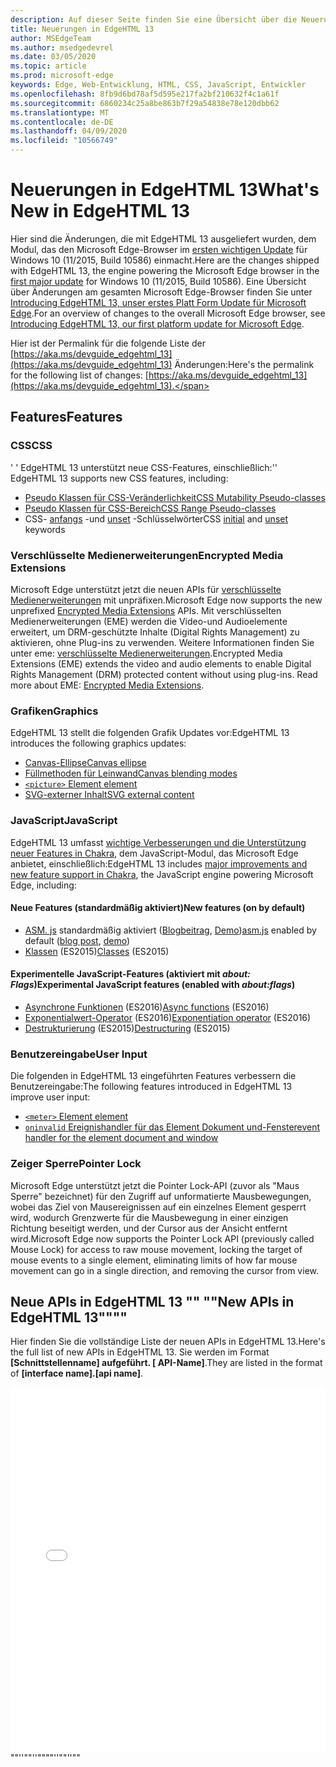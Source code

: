 ```yaml
---
description: Auf dieser Seite finden Sie eine Übersicht über die Neuerungen in EdgeHTML 13.
title: Neuerungen in EdgeHTML 13
author: MSEdgeTeam
ms.author: msedgedevrel
ms.date: 03/05/2020
ms.topic: article
ms.prod: microsoft-edge
keywords: Edge, Web-Entwicklung, HTML, CSS, JavaScript, Entwickler
ms.openlocfilehash: 8fb9d6bd78af5d595e217fa2bf210632f4c1a61f
ms.sourcegitcommit: 6860234c25a8be863b7f29a54838e78e120dbb62
ms.translationtype: MT
ms.contentlocale: de-DE
ms.lasthandoff: 04/09/2020
ms.locfileid: "10566749"
---
```

# <span data-ttu-id="7b683-104">Neuerungen in EdgeHTML 13</span><span class="sxs-lookup"><span data-stu-id="7b683-104">What's New in EdgeHTML 13</span></span>
<span data-ttu-id="7b683-105">Hier sind die Änderungen, die mit EdgeHTML 13 ausgeliefert wurden, dem Modul, das den Microsoft Edge-Browser im [ersten wichtigen Update](https://blogs.windows.com/windowsexperience/2015/11/12/first-major-update-for-windows-10-available-today/) für Windows 10 (11/2015, Build 10586) einmacht.</span><span class="sxs-lookup"><span data-stu-id="7b683-105">Here are the changes shipped with EdgeHTML 13, the engine powering the Microsoft Edge browser in the [first major update](https://blogs.windows.com/windowsexperience/2015/11/12/first-major-update-for-windows-10-available-today/) for Windows 10 (11/2015, Build 10586).</span></span> <span data-ttu-id="7b683-106">Eine Übersicht über Änderungen am gesamten Microsoft Edge-Browser finden Sie unter [Introducing EdgeHTML 13, unser erstes Platt Form Update für Microsoft Edge](https://blogs.windows.com/msedgedev/2015/11/16/introducing-edgehtml-13-our-first-platform-update-for-microsoft-edge/).</span><span class="sxs-lookup"><span data-stu-id="7b683-106">For an overview of changes to the overall Microsoft Edge browser, see [Introducing EdgeHTML 13, our first platform update for Microsoft Edge](https://blogs.windows.com/msedgedev/2015/11/16/introducing-edgehtml-13-our-first-platform-update-for-microsoft-edge/).</span></span>

<span data-ttu-id="7b683-107">Hier ist der Permalink für die folgende Liste der [https://aka.ms/devguide_edgehtml_13](https://aka.ms/devguide_edgehtml_13) Änderungen:</span><span class="sxs-lookup"><span data-stu-id="7b683-107">Here's the permalink for the following list of changes: [https://aka.ms/devguide_edgehtml_13](https://aka.ms/devguide_edgehtml_13).</span></span>

## <span data-ttu-id="7b683-108">Features</span><span class="sxs-lookup"><span data-stu-id="7b683-108">Features</span></span>

### <span data-ttu-id="7b683-109">CSS</span><span class="sxs-lookup"><span data-stu-id="7b683-109">CSS</span></span>
<span data-ttu-id="7b683-110">' ' EdgeHTML 13 unterstützt neue CSS-Features, einschließlich:</span><span class="sxs-lookup"><span data-stu-id="7b683-110">'' EdgeHTML 13 supports new CSS features, including:</span></span>
* [<span data-ttu-id="7b683-111">Pseudo Klassen für CSS-Veränderlichkeit</span><span class="sxs-lookup"><span data-stu-id="7b683-111">CSS Mutability Pseudo-classes</span></span>](https://developer.microsoft.com/microsoft-edge/platform/status/cssmutabilitypseudoclasses/)
* [<span data-ttu-id="7b683-112">Pseudo Klassen für CSS-Bereich</span><span class="sxs-lookup"><span data-stu-id="7b683-112">CSS Range Pseudo-classes</span></span>](https://developer.microsoft.com/microsoft-edge/platform/status/cssrangepseudoclasses/)
* <span data-ttu-id="7b683-113">CSS- [anfangs](https://developer.microsoft.com/microsoft-edge/platform/status/cssinitialvalue/) -und [unset](https://developer.microsoft.com/microsoft-edge/platform/status/cssunsetvalue/) -Schlüsselwörter</span><span class="sxs-lookup"><span data-stu-id="7b683-113">CSS [initial](https://developer.microsoft.com/microsoft-edge/platform/status/cssinitialvalue/) and [unset](https://developer.microsoft.com/microsoft-edge/platform/status/cssunsetvalue/) keywords</span></span>

### <span data-ttu-id="7b683-114">Verschlüsselte Medienerweiterungen</span><span class="sxs-lookup"><span data-stu-id="7b683-114">Encrypted Media Extensions</span></span>
<span data-ttu-id="7b683-115">Microsoft Edge unterstützt jetzt die neuen APIs für [verschlüsselte Medienerweiterungen](https://w3.org/TR/encrypted-media/) mit unpräfixen.</span><span class="sxs-lookup"><span data-stu-id="7b683-115">Microsoft Edge now supports the new unprefixed [Encrypted Media Extensions](https://w3.org/TR/encrypted-media/) APIs.</span></span> <span data-ttu-id="7b683-116">Mit verschlüsselten Medienerweiterungen (EME) werden die Video-und Audioelemente erweitert, um DRM-geschützte Inhalte (Digital Rights Management) zu aktivieren, ohne Plug-ins zu verwenden. Weitere Informationen finden Sie unter eme: [verschlüsselte Medienerweiterungen](https://docs.microsoft.com/microsoft-edge/dev-guide/multimedia/encrypted-media-extensions).</span><span class="sxs-lookup"><span data-stu-id="7b683-116">Encrypted Media Extensions (EME) extends the video and audio elements to enable Digital Rights Management (DRM) protected content without using plug-ins. Read more about EME: [Encrypted Media Extensions](https://docs.microsoft.com/microsoft-edge/dev-guide/multimedia/encrypted-media-extensions).</span></span>

### <span data-ttu-id="7b683-117">Grafiken</span><span class="sxs-lookup"><span data-stu-id="7b683-117">Graphics</span></span>

<span data-ttu-id="7b683-118">EdgeHTML 13 stellt die folgenden Grafik Updates vor:</span><span class="sxs-lookup"><span data-stu-id="7b683-118">EdgeHTML 13 introduces the following graphics updates:</span></span>
* [<span data-ttu-id="7b683-119">Canvas-Ellipse</span><span class="sxs-lookup"><span data-stu-id="7b683-119">Canvas ellipse</span></span>](https://developer.microsoft.com/microsoft-edge/platform/status/canvas2dellipse/)
* [<span data-ttu-id="7b683-120">Füllmethoden für Leinwand</span><span class="sxs-lookup"><span data-stu-id="7b683-120">Canvas blending modes</span></span>](https://developer.microsoft.com/microsoft-edge/platform/status/compositingandblendingincanvas2d/)
* [`<picture>` <span data-ttu-id="7b683-121">Element </span><span class="sxs-lookup"><span data-stu-id="7b683-121">element</span></span>](https://developer.microsoft.com/microsoft-edge/platform/status/pictureelement/)
* [<span data-ttu-id="7b683-122">SVG-externer Inhalt</span><span class="sxs-lookup"><span data-stu-id="7b683-122">SVG external content</span></span>](https://developer.microsoft.com/microsoft-edge/platform/status/svgexternalcontent/)

### <span data-ttu-id="7b683-123">JavaScript</span><span class="sxs-lookup"><span data-stu-id="7b683-123">JavaScript</span></span>
<span data-ttu-id="7b683-124">EdgeHTML 13 umfasst [wichtige Verbesserungen und die Unterstützung neuer Features in Chakra](https://blogs.windows.com/msedgedev/2015/09/30/asynchronous-code-gets-easier-with-es2016-async-function-support-in-chakra-and-microsoft-edge/), dem JavaScript-Modul, das Microsoft Edge anbietet, einschließlich:</span><span class="sxs-lookup"><span data-stu-id="7b683-124">EdgeHTML 13 includes [major improvements and new feature support in Chakra](https://blogs.windows.com/msedgedev/2015/09/30/asynchronous-code-gets-easier-with-es2016-async-function-support-in-chakra-and-microsoft-edge/), the JavaScript engine powering Microsoft Edge, including:</span></span>

#### <span data-ttu-id="7b683-125">Neue Features (standardmäßig aktiviert)</span><span class="sxs-lookup"><span data-stu-id="7b683-125">New features (on by default)</span></span>

* <span data-ttu-id="7b683-126">[ASM. js](https://developer.microsoft.com/microsoft-edge/platform/status/asmjs/?q=asm.js) standardmäßig aktiviert ([Blogbeitrag](https://blogs.windows.com/msedgedev/2015/11/10/supercharging-javascript-performance-with-asm-js/), [Demo](https://dev.windows.com/microsoft-edge/testdrive/demos/chess/))</span><span class="sxs-lookup"><span data-stu-id="7b683-126">[asm.js](https://developer.microsoft.com/microsoft-edge/platform/status/asmjs/?q=asm.js) enabled by default ([blog post](https://blogs.windows.com/msedgedev/2015/11/10/supercharging-javascript-performance-with-asm-js/), [demo](https://dev.windows.com/microsoft-edge/testdrive/demos/chess/))</span></span>
* <span data-ttu-id="7b683-127">[Klassen](https://developer.microsoft.com/microsoft-edge/platform/status/asmjs/?q=classes) (ES2015)</span><span class="sxs-lookup"><span data-stu-id="7b683-127">[Classes](https://developer.microsoft.com/microsoft-edge/platform/status/asmjs/?q=classes) (ES2015)</span></span>

#### <span data-ttu-id="7b683-128">Experimentelle JavaScript-Features (aktiviert mit *about: Flags*)</span><span class="sxs-lookup"><span data-stu-id="7b683-128">Experimental JavaScript features (enabled with *about:flags*)</span></span>

* <span data-ttu-id="7b683-129">[Asynchrone Funktionen](https://developer.microsoft.com/microsoft-edge/platform/status/asyncfunctions/?q=async%20functions) (ES2016)</span><span class="sxs-lookup"><span data-stu-id="7b683-129">[Async functions](https://developer.microsoft.com/microsoft-edge/platform/status/asyncfunctions/?q=async%20functions) (ES2016)</span></span>
* <span data-ttu-id="7b683-130">[Exponentialwert-Operator](https://developer.microsoft.com/microsoft-edge/platform/status/exponentiationoperatores2016/?q=exponentiation%20operator) (ES2016)</span><span class="sxs-lookup"><span data-stu-id="7b683-130">[Exponentiation operator](https://developer.microsoft.com/microsoft-edge/platform/status/exponentiationoperatores2016/?q=exponentiation%20operator) (ES2016)</span></span>
* <span data-ttu-id="7b683-131">[Destrukturierung](https://developer.microsoft.com/microsoft-edge/platform/status/destructuringES2015/?q=destructuring) (ES2015)</span><span class="sxs-lookup"><span data-stu-id="7b683-131">[Destructuring](https://developer.microsoft.com/microsoft-edge/platform/status/destructuringES2015/?q=destructuring) (ES2015)</span></span>

### <span data-ttu-id="7b683-132">Benutzereingabe</span><span class="sxs-lookup"><span data-stu-id="7b683-132">User Input</span></span>
<span data-ttu-id="7b683-133">Die folgenden in EdgeHTML 13 eingeführten Features verbessern die Benutzereingabe:</span><span class="sxs-lookup"><span data-stu-id="7b683-133">The following features introduced in EdgeHTML 13 improve user input:</span></span>
* [`<meter>` <span data-ttu-id="7b683-134">Element </span><span class="sxs-lookup"><span data-stu-id="7b683-134">element</span></span>](https://developer.microsoft.com/microsoft-edge/platform/status/meterelement/)
* [`oninvalid` <span data-ttu-id="7b683-135">Ereignishandler für das Element Dokument und-Fenster</span><span class="sxs-lookup"><span data-stu-id="7b683-135">event handler for the element document and window</span></span>](https://developer.microsoft.com/microsoft-edge/platform/status/oninvalideventhandler/)

### <span data-ttu-id="7b683-136">Zeiger Sperre</span><span class="sxs-lookup"><span data-stu-id="7b683-136">Pointer Lock</span></span>
<span data-ttu-id="7b683-137">Microsoft Edge unterstützt jetzt die Pointer Lock-API (zuvor als "Maus Sperre" bezeichnet) für den Zugriff auf unformatierte Mausbewegungen, wobei das Ziel von Mausereignissen auf ein einzelnes Element gesperrt wird, wodurch Grenzwerte für die Mausbewegung in einer einzigen Richtung beseitigt werden, und der Cursor aus der Ansicht entfernt wird.</span><span class="sxs-lookup"><span data-stu-id="7b683-137">Microsoft Edge now supports the Pointer Lock API (previously called Mouse Lock) for access to raw mouse movement, locking the target of mouse events to a single element, eliminating limits of how far mouse movement can go in a single direction, and removing the cursor from view.</span></span> 


## <span data-ttu-id="7b683-138">Neue APIs in EdgeHTML 13 "" ""</span><span class="sxs-lookup"><span data-stu-id="7b683-138">New APIs in EdgeHTML 13""""</span></span>

<span data-ttu-id="7b683-139">Hier finden Sie die vollständige Liste der neuen APIs in EdgeHTML 13.</span><span class="sxs-lookup"><span data-stu-id="7b683-139">Here's the full list of new APIs in EdgeHTML 13.</span></span> <span data-ttu-id="7b683-140">Sie werden im Format **[Schnittstellenname] aufgeführt. [ API-Name]**.</span><span class="sxs-lookup"><span data-stu-id="7b683-140">They are listed in the format of **[interface name].[api name]**.</span></span>
<iframe height='584' scrolling='no' title='<span data-ttu-id="7b683-141">Neue APIs in EdgeHTML 13</span><span class="sxs-lookup"><span data-stu-id="7b683-141">New APIs in EdgeHTML 13</span></span>' src='//codepen.io/MicrosoftEdgeDocumentation/embed/vmzxEY/?height=584&theme-id=23761&default-tab=result&embed-version=2' frameborder='no' allowtransparency='true' allowfullscreen='true' style='width: 100%;'><span data-ttu-id="7b683-142">Weitere Informationen finden Sie in den neuen APIs für Stifte <a href='https://codepen.io/MicrosoftEdgeDocumentation/pen/vmzxEY/'> in EdgeHTML 13 </a> von Microsoft Edge docs ( <a href='http://codepen.io/MicrosoftEdgeDocumentation'> @MicrosoftEdgeDocumentation </a> ) auf <a href='http://codepen.io'> CodePen </a> .</span><span class="sxs-lookup"><span data-stu-id="7b683-142">See the Pen <a href='https://codepen.io/MicrosoftEdgeDocumentation/pen/vmzxEY/'>New APIs in EdgeHTML 13</a> by Microsoft Edge Docs (<a href='http://codepen.io/MicrosoftEdgeDocumentation'>@MicrosoftEdgeDocumentation</a>) on <a href='http://codepen.io'>CodePen</a>.</span></span></iframe><span data-ttu-id="7b683-143">""''""''""</span><span class="sxs-lookup"><span data-stu-id="7b683-143">""''""''""</span></span>
